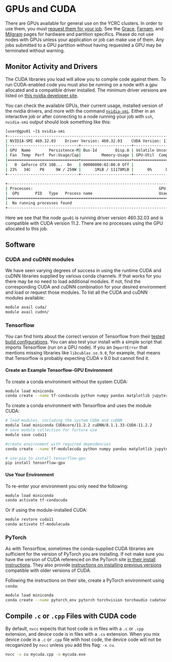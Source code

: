 # GPUs and CUDA

There are GPUs available for general use on the YCRC clusters. In order to use them, you must [request them for your job](/clusters-at-yale/job-scheduling/resource-requests/#request-gpus). See the [Grace](/clusters-at-yale/clusters/grace), [Farnam](/clusters-at-yale/clusters/farnam), and [Milgram](/clusters-at-yale/clusters/milgram) pages for hardware and partition specifics. Please do not use nodes with GPUs unless your application or job can make use of them. Any jobs submitted to a GPU partition without having requested a GPU may be terminated without warning.

## Monitor Activity and Drivers

The CUDA libraries you load will allow you to compile code against them. To run CUDA-enabled code you must also be running on a node with a gpu allocated and a compatible driver installed. The minimum driver versions are listed on [this nvidia developer site](https://docs.nvidia.com/deploy/cuda-compatibility/index.html).

You can check the available GPUs, their current usage, installed version of the nvidia drivers, and more with the command [`nvidia-smi`](https://developer.nvidia.com/nvidia-system-management-interface). Either in an interactive job or after connecting to a node running your job with `ssh`,  `nvidia-smi` output should look something like this:

``` bash
[user@gpu01 ~]$ nvidia-smi
+-----------------------------------------------------------------------------+
| NVIDIA-SMI 460.32.03    Driver Version: 460.32.03    CUDA Version: 11.2     |
|-------------------------------+----------------------+----------------------+
| GPU  Name        Persistence-M| Bus-Id        Disp.A | Volatile Uncorr. ECC |
| Fan  Temp  Perf  Pwr:Usage/Cap|         Memory-Usage | GPU-Util  Compute M. |
|===============================+======================+======================|
|   0  GeForce GTX 108...  On   | 00000000:02:00.0 Off |                  N/A |
| 23%   34C    P8     9W / 250W |      1MiB / 11178MiB |      0%      Default |
+-------------------------------+----------------------+----------------------+
                                                                               
+-----------------------------------------------------------------------------+
| Processes:                                                       GPU Memory |
|  GPU       PID   Type   Process name                             Usage      |
|=============================================================================|
|  No running processes found                                                 |
+-----------------------------------------------------------------------------+
```

Here we see that the node `gpu01` is running driver version 460.32.03 and is compatible with CUDA version 11.2. There are no processes using the GPU allocated to this job.

## Software

### CUDA and cuDNN modules

We have seen varying degrees of success in using the runtime CUDA and cuDNN libraries supplied by various conda channels. If that works for you there may be no need to load additional modules. If not, find the corresponding CUDA and cuDNN combination for your desired environment and load or request those modules. To list all the CUDA and cuDNN modules available:

``` bash
module avail cuda/
module avail cudnn/
```

### Tensorflow

You can find hints about the correct version of Tensorflow from their [tested build configurations](https://www.tensorflow.org/install/source#tested_build_configurations). You can also test your install with a simple script that imports Tensorflow (run on a GPU node). If you an `ImportError` that mentions missing libraries like `libcublas.so.9.0`, for example, that means that Tensorflow is probably expecting CUDA v 9.0 but cannot find it.

#### Create an Example Tensorflow-GPU Environment

To create a conda environment without the system CUDA:

```bash
module load miniconda
conda create --name tf-condacuda python numpy pandas matplotlib jupyter cudatoolkit=11.2 tensorflow-gpu 

```

To create a conda environment with Tensorflow and uses the module CUDA:

```bash
# load modules, including the system CUDA and cuDNN
module load miniconda CUDAcore/11.2.2 cuDNN/8.1.1.33-CUDA-11.2.2
# save module collection for furture use
module save cuda11

#create environment with required dependencies
conda create --name tf-modulecuda python numpy pandas matplotlib jupyter -c conda-forge 

# use pip to install tensorflow-gpu
pip install tensorflow-gpu
```

#### Use Your Environment

To re-enter your environment you only need the following:

```bash
module load miniconda
conda activate tf-condacuda

```
Or if using the module-installed CUDA:

``` bash
module restore cuda11
conda activate tf-modulecuda
```

### PyTorch

As with Tensorflow, sometimes the conda-supplied CUDA libraries are sufficient for the version of PyTorch you are installing. 
If not make sure you have the version of CUDA referenced on the PyTorch site [in their install instructions](https://pytorch.org/get-started/locally/).
They also provide [instructions on installing previous versions](https://pytorch.org/get-started/previous-versions/) compatible with older versions of CUDA.

Following the instructions on their site, create a PyTorch environment using `conda`:

```bash
module load miniconda
conda create --name pytorch_env pytorch torchvision torchaudio cudatoolkit=11.3 -c pytorch

```


## Compile `.c` or `.cpp` Files with CUDA code

By default, `nvcc` expects that host code is in files with a `.c` or `.cpp` extension, and device code is in files with a `.cu` extension. When you mix device code in a `.c` or `.cpp` file with host code, the device code will not be recoganized by `nvcc` unless you add this flag: `-x cu`.  

``` bash
nvcc -x cu mycuda.cpp -o mycuda.exe
```     
